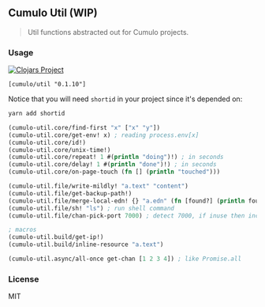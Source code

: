 
Cumulo Util (WIP)
------

> Util functions abstracted out for Cumulo projects.

### Usage

[![Clojars Project](https://img.shields.io/clojars/v/cumulo/util.svg)](https://clojars.org/cumulo/util)

```edn
[cumulo/util "0.1.10"]
```

Notice that you will need `shortid` in your project since it's depended on:

```bash
yarn add shortid
```

```clojure
(cumulo-util.core/find-first "x" ["x" "y"])
(cumulo-util.core/get-env! x) ; reading process.env[x]
(cumulo-util.core/id!)
(cumulo-util.core/unix-time!)
(cumulo-util.core/repeat! 1 #(println "doing")!) ; in seconds
(cumulo-util.core/delay! 1 #(println "done")!) ; in seconds
(cumulo-util.core/on-page-touch (fn [] (println "touched")))

(cumulo-util.file/write-mildly! "a.text" "content")
(cumulo-util.file/get-backup-path!)
(cumulo-util.file/merge-local-edn! {} "a.edn" (fn [found?] (println found?)))
(cumulo-util.file/sh! "ls") ; run shell command
(cumulo-util.file/chan-pick-port 7000) ; detect 7000, if inuse then inc the port

; macros
(cumulo-util.build/get-ip!)
(cumulo-util.build/inline-resource "a.text")

(cumulo-util.async/all-once get-chan [1 2 3 4]) ; like Promise.all
```

### License

MIT
